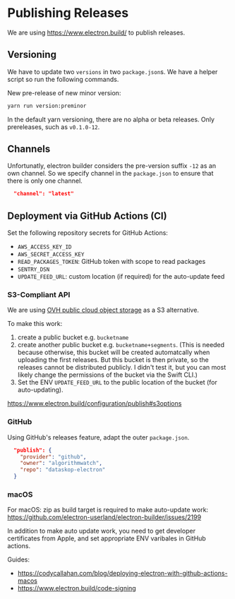 # Publishing Releases

We are using <https://www.electron.build/> to publish releases.

## Versioning

We have to update two `versions` in two `package.json`s.
We have a helper script so run the following commands.

New pre-release of new minor version:

```bash
yarn run version:preminor
```

In the default yarn versioning, there are no alpha or beta releases.
Only prereleases, such as `v0.1.0-12`.

## Channels

Unfortunatly, electron builder considers the pre-version suffix `-12` as an own channel.
So we specify channel in the `package.json` to ensure that there is only one channel.

```json
  "channel": "latest"
```

## Deployment via GitHub Actions (CI)

Set the following repository secrets for GitHub Actions:

- `AWS_ACCESS_KEY_ID`
- `AWS_SECRET_ACCESS_KEY`
- `READ_PACKAGES_TOKEN`: GitHub token with scope to read packages
- `SENTRY_DSN`
- `UPDATE_FEED_URL`: custom location (if required) for the auto-update feed

### S3-Compliant API

We are using [OVH public cloud object storage](https://www.ovhcloud.com/en/public-cloud/object-storage/) as a S3 alternative.

To make this work:

1. create a public bucket e.g. `bucketname`
2. create another public bucket e.g. `bucketname+segments`. (This is needed because otherwise, this bucket will be created automatcally when uploading the first releases. But this bucket is then private, so the releases cannot be distributed publicly. I didn't test it, but you can most likely change the permissions of the bucket via the Swift CLI.)
3. Set the ENV `UPDATE_FEED_URL` to the public location of the bucket (for auto-updating).

<https://www.electron.build/configuration/publish#s3options>

### GitHub

Using GitHub's releases feature, adapt the outer `package.json`.

```json
  "publish": {
    "provider": "github",
    "owner": "algorithmwatch",
    "repo": "dataskop-electron"
  }
```

### macOS

For macOS: zip as build target is required to make auto-update work: https://github.com/electron-userland/electron-builder/issues/2199

In addition to make auto update work, you need to get developer certificates from Apple, and set appropriate ENV varibales in GitHub actions.

Guides:

- https://codycallahan.com/blog/deploying-electron-with-github-actions-macos
- https://www.electron.build/code-signing
